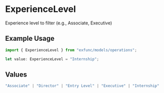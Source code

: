 # ExperienceLevel

Experience level to filter (e.g., Associate, Executive)

## Example Usage

```typescript
import { ExperienceLevel } from "exfunc/models/operations";

let value: ExperienceLevel = "Internship";
```

## Values

```typescript
"Associate" | "Director" | "Entry Level" | "Executive" | "Internship" | "Mid-Senior Level"
```